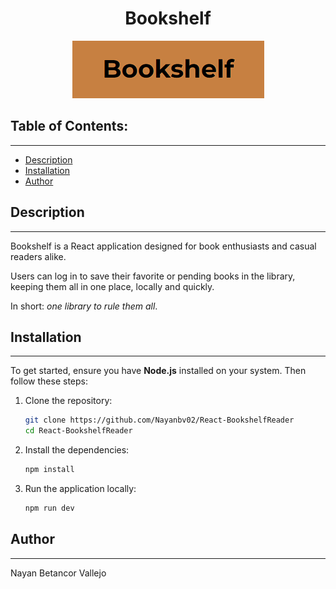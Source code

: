 <h1 align="center">Bookshelf</h1>
<p align="center"><img alt="Bookshelf Logo" src="https://github.com/Nayanbv02/LND-BookShelf-Nayan/blob/main/img/Bookshelf.png?raw=true"/></p> 

## Table of Contents:
---
- [Description](#description)
- [Installation](#installation)
- [Author](#author)

## Description
---
Bookshelf is a React application designed for book enthusiasts and casual readers alike. 

Users can log in to save their favorite or pending books in the library, keeping them all in one place, locally and quickly.

In short: *one library to rule them all*.

## Installation
---
To get started, ensure you have **Node.js** installed on your system. Then follow these steps:

1. Clone the repository:
    ```bash
    git clone https://github.com/Nayanbv02/React-BookshelfReader
    cd React-BookshelfReader

2. Install the dependencies:
    ```bash
    npm install

3. Run the application locally:
    ```bash
    npm run dev

## Author
---
Nayan Betancor Vallejo


